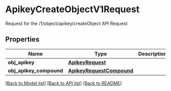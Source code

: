 # ApikeyCreateObjectV1Request

Request for the /1/object/apikey/createObject API Request

## Properties
Name | Type | Description | Notes
------------ | ------------- | ------------- | -------------
**obj_apikey** | [**ApikeyRequest**](ApikeyRequest.md) |  | [optional] 
**obj_apikey_compound** | [**ApikeyRequestCompound**](ApikeyRequestCompound.md) |  | [optional] 

[[Back to Model list]](../README.md#documentation-for-models) [[Back to API list]](../README.md#documentation-for-api-endpoints) [[Back to README]](../README.md)


